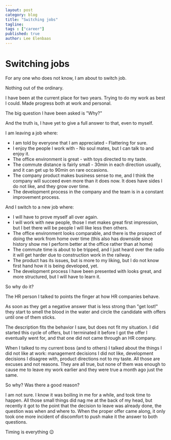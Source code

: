 ```yaml
---
layout: post
category: blog
title: "Switching jobs"
tagline:
tags : ["career"]
published: true
author: Lee Elenbaas
---
```


# Switching jobs

For any one who does not know, I am about to switch job.

Nothing out of the ordinary.

I have been at the current place for two years.
Trying to do my work as best I could. Made progress both at work and personal.

The big question I have been asked is "Why?"

And the truth is, I have yet to give a full answer to that, even to myself.

I am leaving a job where:

 - I am told by everyone that I am appreciated - Flattering for sure.
 - I enjoy the people I work with - No soul mates, but I can talk to and enjoy it.
 - The office environment is great - with toys directed to my taste.
 - The commute distance is fairly small - 30min in each direction usually, and it can get up to 90min on rare occasions.
 - The company product makes business sense to me, and I think the company will succeed even more than it does now. It does have sides I do not like, and they grow over time.
 - The development process in the company and the team is in a constant improvement process.

And I switch to a new job where:

 - I will have to prove myself all over again.
 - I will work with new people, those I met makes great first impression, but I bet there will be people I will like less then others.
 - The office environment looks comparable, and there is the prospect of doing the work from home over time (this also has downside since history show me I perform better at the office rather than at home)
 - The commute time is about to be tripped, and I just heard over the radio it will get harder due to construction work in the railway.
 - The product has its issues, but is more to my liking, but I do not know first hand how it is being developed, yet.
 - The development process I have been presented with looks great, and more structured, but I will have to learn it.

So why do it?

The HR person I talked to points the finger at how HR companies behave.

As soon as they get a negative answer that is less strong than "get lost!" they start to smell the blood in the water and circle the candidate with offers until one of them sticks.

The description fits the behavior I saw, but does not fit my situation. I did started this cycle of offers, but I terminated it before I got the offer I eventually went for, and that one did not came through an HR company.

When I talked to my current boss (and to others) I talked about the things I did not like at work: management decisions I did not like, development decisions I disagree with, product directions not to my taste.
All those are excuses and not reasons. They are all true, but none of them was enough to cause me to leave my work earlier and they were true a month ago just the same.


So why? Was there a good reason?

I am not sure. I know it was boiling in me for a while, and took time to happen. All those small things did nag me at the back of my head, but recently it got to the point that the decision to leave was already done, the question was when and where to. When the proper offer came along, it only took one more incident of discomfort to push make it the answer to both questions.

Timing is everything 😉
